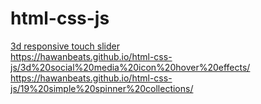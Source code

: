 # html-css-js
<a href="https://hawanbeats.github.io/html-css-js/3d%20responsive%20touch%20slider/" target="_blank">3d responsive touch slider</a>
<br>
https://hawanbeats.github.io/html-css-js/3d%20social%20media%20icon%20hover%20effects/
<br>
https://hawanbeats.github.io/html-css-js/19%20simple%20spinner%20collections/
